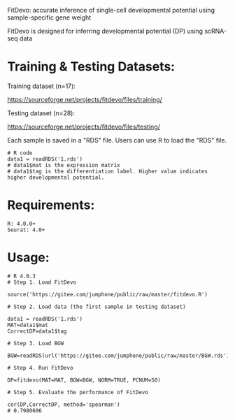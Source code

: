 
FitDevo: accurate inference of single-cell developmental potential using sample-specific gene weight

FitDevo is designed for inferring developmental potential (DP) using scRNA-seq data


# Training & Testing Datasets:

Training dataset (n=17):

https://sourceforge.net/projects/fitdevo/files/training/

Testing dataset (n=28):

https://sourceforge.net/projects/fitdevo/files/testing/


Each sample is saved in a "RDS" file. Users can use R to load the "RDS" file.
    
    # R code
    data1 = readRDS('1.rds')
    # data1$mat is the expression matrix
    # data1$tag is the differentiation label. Higher value indicates higher developmental potential.
    

# Requirements:

    R: 4.0.0+
    Seurat: 4.0+
    
    
# Usage:

    # R 4.0.3 
    # Step 1. Load FitDevo
    
    source('https://gitee.com/jumphone/public/raw/master/fitdevo.R')
    
    # Step 2. Load data (the first sample in testing dataset)
    
    data1 = readRDS('1.rds')
    MAT=data1$mat
    CorrectDP=data1$tag
    
    # Step 3. Load BGW
    
    BGW=readRDS(url('https://gitee.com/jumphone/public/raw/master/BGW.rds'))
    
    # Step 4. Run FitDevo
    
    DP=fitdevo(MAT=MAT, BGW=BGW, NORM=TRUE, PCNUM=50)
    
    # Step 5. Evaluate the performance of FitDevo
    
    cor(DP,CorrectDP, method='spearman')
    # 0.7980606

